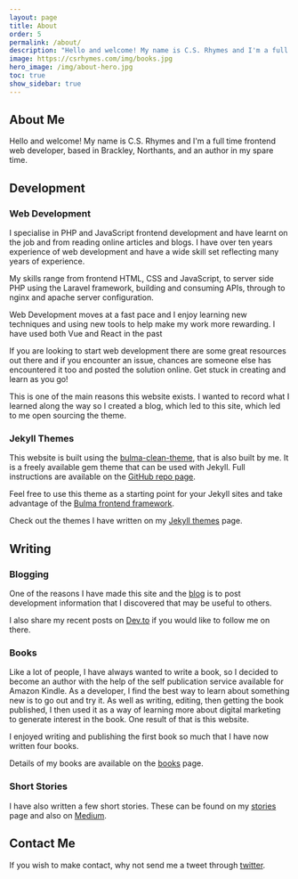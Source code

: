 ```yaml
---
layout: page
title: About
order: 5
permalink: /about/
description: "Hello and welcome! My name is C.S. Rhymes and I'm a full time web developer and a part time author"
image: https://csrhymes.com/img/books.jpg
hero_image: /img/about-hero.jpg
toc: true
show_sidebar: true
---
```


## About Me

Hello and welcome! My name is C.S. Rhymes and I'm a full time frontend web developer, based in Brackley, Northants, and an author in my spare time.

## Development

### Web Development

I specialise in PHP and JavaScript frontend development and have learnt on the job and from reading online articles and blogs. I have over ten years experience of web development and have a wide skill set reflecting many years of experience.

My skills range from frontend HTML, CSS and JavaScript, to server side PHP using the Laravel framework, building and consuming APIs, through to nginx and apache server configuration.

Web Development moves at a fast pace and I enjoy learning new techniques and using new tools to help make my work more rewarding. I have used both Vue and React in the past

If you are looking to start web development there are some great resources out there and if you encounter an issue, chances are someone else has encountered it too and posted the solution online. Get stuck in creating and learn as you go!

This is one of the main reasons this website exists. I wanted to record what I learned along the way so I created a blog, which led to this site, which led to me open sourcing the theme.

### Jekyll Themes

This website is built using the [bulma-clean-theme](https://www.csrhymes.com/bulma-clean-theme/), that is also built by me. It is a freely available gem theme that can be used with Jekyll. Full instructions are available on the [GitHub repo page](https://github.com/chrisrhymes/bulma-clean-theme#installation).

Feel free to use this theme as a starting point for your Jekyll sites and take advantage of the [Bulma frontend framework](https://bulma.io/).

Check out the themes I have written on my [Jekyll themes](/themes/) page.

## Writing

### Blogging

One of the reasons I have made this site and the [blog](/blog/) is to post development information that I discovered that may be useful to others.

I also share my recent posts on [Dev.to](https://dev.to/chrisrhymes) if you would like to follow me on there.

### Books

Like a lot of people, I have always wanted to write a book, so I decided to become an author with the help of the self publication service available for Amazon Kindle. As a developer, I find the best way to learn about something new is to go out and try it. As well as writing, editing, then getting the book published, I then used it as a way of learning more about digital marketing to generate interest in the book. One result of that is this website.

I enjoyed writing and publishing the first book so much that I have now written four books.

Details of my books are available on the [books](/books/) page.

### Short Stories

I have also written a few short stories. These can be found on my [stories](/stories) page and also on [Medium](https://medium.com/short-stories-by-cs-rhymes).

## Contact Me

If you wish to make contact, why not send me a tweet through [twitter](https://twitter.com/chrisrhymes).
